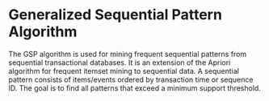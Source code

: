 # Generalized Sequential Pattern Algorithm
 The GSP algorithm is used for mining frequent sequential patterns from sequential transactional databases. It is an extension of the Apriori algorithm for frequent itemset mining to sequential data.  A sequential pattern consists of items/events ordered by transaction time or sequence ID. The goal is to find all patterns that exceed a minimum support threshold.
